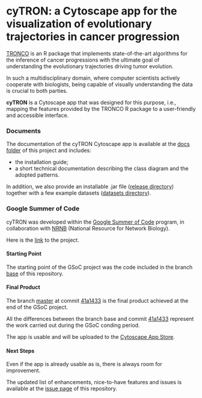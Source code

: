 # cyTRON: a Cytoscape app for the visualization of evolutionary trajectories in cancer progression
[TRONCO](https://github.com/BIMIB-DISCo/TRONCO) is an R package that implements state-of-the-art algorithms for the inference of cancer progressions with the ultimate goal of understanding the evolutionary trajectories driving tumor evolution.

In such a multidisciplinary domain, where computer scientists actively cooperate with biologists, being capable of visually understanding the data is crucial to both parties.

**cyTRON** is a Cytoscape app that was designed for this purpose, i.e., mapping the features provided by the TRONCO R package to a user-friendly and accessible interface.

### Documents
The documentation of the cyTRON Cytoscape app is available at the [docs folder](https://github.com/BIMIB-DISCo/cyTRON/tree/master/docs) of this project and includes:
* the installation guide;
* a short technical documentation describing the class diagram and the adopted patterns.

In addition, we also provide an installable .jar file ([release directory](https://github.com/BIMIB-DISCo/cyTRON/tree/master/release)) together with a few example datasets ([datasets directory](https://github.com/BIMIB-DISCo/cyTRON/tree/master/datasets)).

### Google Summer of Code
cyTRON was developed within the [Google Summer of Code](https://summerofcode.withgoogle.com/) program, in collaboration with [NRNB](http://nrnb.org/) (National Resource for Network Biology).

Here is the [link](https://summerofcode.withgoogle.com/projects/#5178892366118912) to the project.

#### Starting Point
The starting point of the GSoC project was the code included in the branch [base](https://github.com/BIMIB-DISCo/cyTRON/tree/base) of this repository.

#### Final Product
The branch [master](https://github.com/BIMIB-DISCo/cyTRON/tree/master) at commit [41a1433](https://github.com/BIMIB-DISCo/cyTRON/commit/41a1433247238342909f5a8d02d9b88f63f6fb01) is the final product achieved at the end of the GSoC project.

All the differences between the branch base and commit [41a1433](https://github.com/BIMIB-DISCo/cyTRON/commit/41a1433247238342909f5a8d02d9b88f63f6fb01) represent the work carried out during the GSoC conding period.

The app is usable and will be uploaded to the [Cytoscape App Store](http://apps.cytoscape.org).

#### Next Steps
Even if the app is already usable as is, there is always room for improvement.

The updated list of enhancements, nice-to-have features and issues is available at the [issue page](https://github.com/BIMIB-DISCo/cyTRON/issues) of this repository. 
